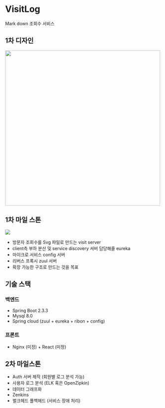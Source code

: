 # VisitLog
Mark down 조회수 서비스

## 1차 디자인
<img src="https://user-images.githubusercontent.com/37145713/92593745-92edb400-f2dc-11ea-8cb2-2ad363b61d9f.png" width="500px"/>

## 1차 마일 스톤

![](https://user-images.githubusercontent.com/37145713/92592310-53be6380-f2da-11ea-808a-f0d15d9bafb1.png)

- 방문자 조회수를 Svg 파일로 만드는 visit server
- client측 부하 분산 및 service discovery 서버 담당해줄 eureka
- 마이크로 서비스 config 서버
- 리버스 프록시 zuul 서버
- 확장 가능한 구조로 만드는 것을 목표

## 기술 스택
### 백엔드
- Spring Boot 2.3.3
- Mysql 8.0
- Spring cloud (zuul + eureka + ribon + config)

### 프론트
- Nginx (미정) + React (미정)


## 2차 마일스톤
- Auth 서버 제작 (회원별 로그 분석 가능)
- 사용자 로그 분석 (ELK 혹은 OpenZipkin)
- 데이터 그래프화
- Zenkins
- 벌크헤드 풀백헤드 (서비스 장애 처리)
